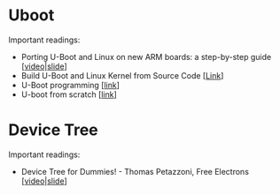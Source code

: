 


# Uboot

Important readings:
- Porting U-Boot and Linux on new ARM boards: a step-by-step guide [[video](https://www.youtube.com/watch?v=5E0sdYkvq-Q)|[slide](https://elinux.org/images/2/2a/Schulz-how-to-support-new-board-u-boot-linux.pdf)]
- Build U-Boot and Linux Kernel from Source Code [[Link](https://developer.toradex.com/knowledge-base/build-u-boot-and-linux-kernel-from-source-code#imx88x8mm)]
- U-Boot programming [[link](http://xillybus.com/tutorials/uboot-hacking-howto-1)]
- U-boot from scratch [[link](https://www.youtube.com/watch?v=To9LKF4Iwgw)]

# Device Tree

Important readings:
- Device Tree for Dummies! - Thomas Petazzoni, Free Electrons [[video](https://www.youtube.com/watch?v=m_NyYEBxfn8)|[slide](https://elinux.org/images/f/f9/Petazzoni-device-tree-dummies_0.pdf)]
